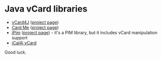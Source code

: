# Java vCard libraries #

  * [vCard4J](http://vcard4j.sourceforge.net/) ([project page](http://sourceforge.net/projects/vcard4j/))
  * [Card Me](http://dma.pixel-act.com/) ([project page](http://sourceforge.net/projects/cardme/))
  * [jPim](http://jpim.sourceforge.net/) ([project page](http://sourceforge.net/projects/jpim/)) - it's a PIM library, but it includes vCard manipulation support
  * [iCal4j vCard](http://wiki.modularity.net.au/ical4j/index.php?title=VCard)

Good luck.